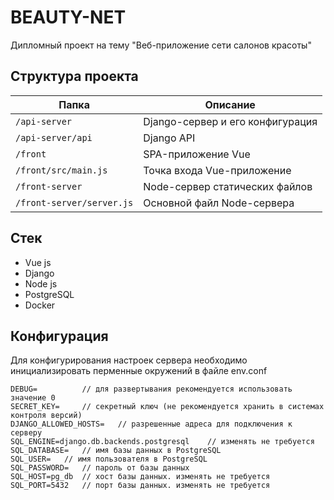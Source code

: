 # BEAUTY-NET

Дипломный проект на тему "Веб-приложение сети салонов красоты"

## Структура проекта
| Папка                |  Описание                                  |
|----------------------|--------------------------------------------|
| `/api-server`        | Django-сервер и его конфигурация           |
| `/api-server/api`    | Django API                                 |
| `/front`             | SPA-приложение Vue                         |
| `/front/src/main.js` | Точка входа Vue-приложение                 |
| `/front-server`      | Node-сервер статических файлов             |
| `/front-server/server.js`| Основной файл Node-сервера             |  


## Стек
- Vue js
- Django
- Node js
- PostgreSQL
- Docker

## Конфигурация

Для конфигурирования настроек сервера необходимо инициализировать перменные окружений в файле env.conf

```dosini
DEBUG=          // для развертывания рекомендуется использовать значение 0
SECRET_KEY=     // секретный ключ (не рекомендуется хранить в системах контроля версий)
DJANGO_ALLOWED_HOSTS=   // разрешенные адреса для подключения к серверу
SQL_ENGINE=django.db.backends.postgresql    // изменять не требуется
SQL_DATABASE=   // имя базы данных в PostgreSQL
SQL_USER=   // имя пользователя в PostgreSQL
SQL_PASSWORD=   // пароль от базы данных
SQL_HOST=pg_db  // хост базы данных. изменять не требуется
SQL_PORT=5432   // порт базы данных. изменять не требуется
```
